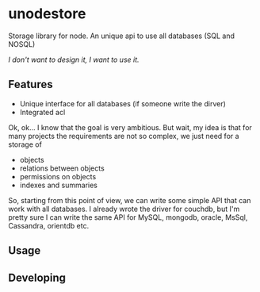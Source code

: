 # unodestore
Storage library for node. 
An unique api to use all databases (SQL and NOSQL)

*I don't want to design it, I want to use it.*

## Features
 - Unique interface for all databases (if someone write the dirver)
 - Integrated acl

Ok, ok... I know that the goal is very ambitious. But wait, my idea is that for many projects the 
requirements are not so complex, we just need for a storage of
 - objects  
 - relations between objects
 - permissions on objects
 - indexes and summaries

So, starting from this point of view, we can write some simple API that can work with all databases.
I already wrote the driver for couchdb, but I'm pretty sure I can write the same API for MySQL, mongodb, 
oracle, MsSql, Cassandra, orientdb etc.

## Usage



## Developing
